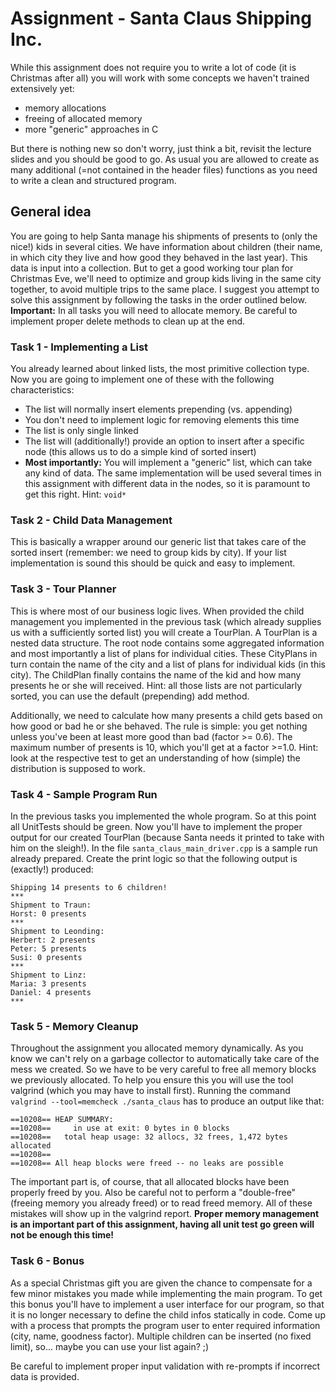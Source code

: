 # Assignment - Santa Claus Shipping Inc.
While this assignment does not require you to write a lot of code (it is Christmas after all) you will work with some concepts we haven't trained extensively yet:
- memory allocations
- freeing of allocated memory
- more "generic" approaches in C

But there is nothing new so don't worry, just think a bit, revisit the lecture slides and you should be good to go.
As usual you are allowed to create as many additional (=not contained in the header files) functions as you need to write a clean and structured program.

## General idea
You are going to help Santa manage his shipments of presents to (only the nice!) kids in several cities.
We have information about children (their name, in which city they live and how good they behaved in the last year). This data is input into a collection.
But to get a good working tour plan for Christmas Eve, we'll need to optimize and group kids living in the same city together, to avoid multiple trips to the same place.
I suggest you attempt to solve this assignment by following the tasks in the order outlined below.
**Important:** In all tasks you will need to allocate memory. 
Be careful to implement proper delete methods to clean up at the end.

### Task 1 - Implementing a List
You already learned about linked lists, the most primitive collection type.
Now you are going to implement one of these with the following characteristics:
- The list will normally insert elements prepending (vs. appending)
- You don't need to implement logic for removing elements this time
- The list is only single linked
- The list will (additionally!) provide an option to insert after a specific node (this allows us to do a simple kind of sorted insert)
- **Most importantly:** You will implement a "generic" list, which can take any kind of data. The same implementation will be used several times in this assignment with different data in the nodes, so it is paramount to get this right. Hint: `void*`

### Task 2 - Child Data Management
This is basically a wrapper around our generic list that takes care of the sorted insert (remember: we need to group kids by city).
If your list implementation is sound this should be quick and easy to implement.

### Task 3 - Tour Planner
This is where most of our business logic lives. 
When provided the child management you implemented in the previous task (which already supplies us with a sufficiently sorted list) you will create a TourPlan.
A TourPlan is a nested data structure.
The root node contains some aggregated information and most importantly a list of plans for individual cities.
These CityPlans in turn contain the name of the city and a list of plans for individual kids (in this city).
The ChildPlan finally contains the name of the kid and how many presents he or she will received.
Hint: all those lists are not particularly sorted, you can use the default (prepending) add method.

Additionally, we need to calculate how many presents a child gets based on how good or bad he or she behaved.
The rule is simple: you get nothing unless you've been at least more good than bad (factor >= 0.6).
The maximum number of presents is 10, which you'll get at a factor >=1.0.
Hint: look at the respective test to get an understanding of how (simple) the distribution is supposed to work.

### Task 4 - Sample Program Run
In the previous tasks you implemented the whole program.
So at this point all UnitTests should be green.
Now you'll have to implement the proper output for our created TourPlan (because Santa needs it printed to take with him on the sleigh!).
In the file `santa_claus_main_driver.cpp` is a sample run already prepared. 
Create the print logic so that the following output is (exactly!) produced:
```
Shipping 14 presents to 6 children!
***
Shipment to Traun:
Horst: 0 presents
***
Shipment to Leonding:
Herbert: 2 presents
Peter: 5 presents
Susi: 0 presents
***
Shipment to Linz:
Maria: 3 presents
Daniel: 4 presents
***
```

### Task 5 - Memory Cleanup
Throughout the assignment you allocated memory dynamically.
As you know we can't rely on a garbage collector to automatically take care of the mess we created.
So we have to be very careful to free all memory blocks we previously allocated.
To help you ensure this you will use the tool valgrind (which you may have to install first).
Running the command ` valgrind --tool=memcheck ./santa_claus` has to produce an output like that:
```
==10208== HEAP SUMMARY:
==10208==     in use at exit: 0 bytes in 0 blocks
==10208==   total heap usage: 32 allocs, 32 frees, 1,472 bytes allocated
==10208== 
==10208== All heap blocks were freed -- no leaks are possible
```
The important part is, of course, that all allocated blocks have been properly freed by you.
Also be careful not to perform a "double-free" (freeing memory you already freed) or to read freed memory. 
All of these mistakes will show up in the valgrind report.
**Proper memory management is an important part of this assignment, having all unit test go green will not be enough this time!**

### Task 6 - Bonus
As a special Christmas gift you are given the chance to compensate for a few minor mistakes you made while implementing the main program.
To get this bonus you'll have to implement a user interface for our program, so that it is no longer necessary to define the child infos statically in code.
Come up with a process that prompts the program user to enter required information (city, name, goodness factor).
Multiple children can be inserted (no fixed limit), so... maybe you can use your list again? ;)

Be careful to implement proper input validation with re-prompts if incorrect data is provided.
